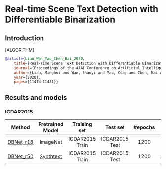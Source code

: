 # Real-time Scene Text Detection with Differentiable Binarization

## Introduction

[ALGORITHM]

```bibtex
@article{Liao_Wan_Yao_Chen_Bai_2020,
    title={Real-Time Scene Text Detection with Differentiable Binarization},
    journal={Proceedings of the AAAI Conference on Artificial Intelligence},
    author={Liao, Minghui and Wan, Zhaoyi and Yao, Cong and Chen, Kai and Bai, Xiang},
    year={2020},
    pages={11474-11481}}
```

## Results and models

### ICDAR2015

|                                 Method                                 |                                                      Pretrained Model                                                      |  Training set   |    Test set    | #epochs | Test size | Recall | Precision | Hmean |                                                                                                                           Download                                                                                                                            |
| :--------------------------------------------------------------------: | :------------------------------------------------------------------------------------------------------------------------: | :-------------: | :------------: | :-----: | :-------: | :----: | :-------: | :---: | :-----------------------------------------------------------------------------------------------------------------------------------------------------------------------------------------------------------------------------------------------------------: |
| [DBNet_r18](/configs/textdet/dbnet/dbnet_r18_fpnc_1200e_icdar2015.py) |     ImageNet     | ICDAR2015 Train | ICDAR2015 Test |  1200   |    736    | 0.731  |   0.871   | 0.795 | [model](https://download.openmmlab.com/mmocr/textdet/dbnet/dbnet_r18_fpnc_sbn_1200e_icdar2015_20210329-ba3ab597.pth) \| [log](https://download.openmmlab.com/mmocr/textdet/dbnet/dbnet_r18_fpnc_sbn_1200e_icdar2015_20210329-ba3ab597.log.json) |
| [DBNet_r50](/configs/textdet/dbnet/dbnet_r50dcnv2_fpnc_1200e_icdar2015.py) | [Synthtext](https://download.openmmlab.com/mmocr/textdet/dbnet/dbnet_r50dcnv2_fpnc_sbn_2e_synthtext_20210325-aa96e477.pth) | ICDAR2015 Train | ICDAR2015 Test |  1200   |   1024    | 0.796  |   0.866   | 0.830 | [model](https://download.openmmlab.com/mmocr/textdet/dbnet/dbnet_r50dcnv2_fpnc_sbn_1200e_icdar2015_20210325-91cef9af.pth) \| [log](https://download.openmmlab.com/mmocr/textdet/dbnet/dbnet_r50dcnv2_fpnc_sbn_1200e_icdar2015_20210325-91cef9af.pth.log.json) |
